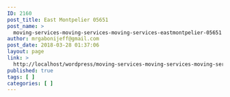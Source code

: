 ```yaml
---
ID: 2160
post_title: East Montpelier 05651
post_name: >
  moving-services-moving-services-moving-services-eastmontpelier-05651
author: mrgabonijeff@gmail.com
post_date: 2018-03-28 01:37:06
layout: page
link: >
  http://localhost/wordpress/moving-services-moving-services-moving-services-eastmontpelier-05651/
published: true
tags: [ ]
categories: [ ]
---
```

